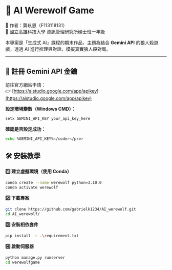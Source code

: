 # 🐺 AI Werewolf Game  
👤 作者：龔玖恩（F113118131）  
🏫 國立高雄科技大學 資訊管理研究所碩士班一年級  

本專案是「生成式 AI」課程的期末作品，主題為結合 **Gemini API** 的狼人殺遊戲，透過 AI 進行推理與對話，模擬真實狼人殺對局。

---

## 🔑 註冊 Gemini API 金鑰

前往官方網站申請：  
👉 [https://aistudio.google.com/app/apikey](https://aistudio.google.com/app/apikey)

**設定環境變數（Windows CMD）：**
```bash
setx GEMINI_API_KEY your_api_key_here
```

**確認是否設定成功：**
```bash
echo %GEMINI_API_KEY%</code></pre>
```

## 🛠️ 安裝教學
**1️⃣ 建立虛擬環境（使用 Conda）**
```bash
conda create --name werewolf python=3.10.0
conda activate werewolf
```

**2️⃣ 下載專案**
```bash
git clone https://github.com/gabrielk1234/AI_werewolf.git
cd AI_werewolf/
```

**3️⃣ 安裝相依套件**
```bash
pip install -r .\requirement.txt
```

**4️⃣ 啟動伺服器**
```bash
python manage.py runserver
cd werewolfgame
```
